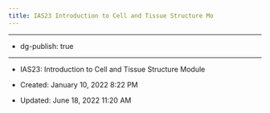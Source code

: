 ```yaml
---
title: IAS23 Introduction to Cell and Tissue Structure Mo
---
```


- --

- dg-publish: true

- --

- IAS23: Introduction to Cell and Tissue Structure Module

- Created: January 10, 2022 8:22 PM

- Updated: June 18, 2022 11:20 AM
